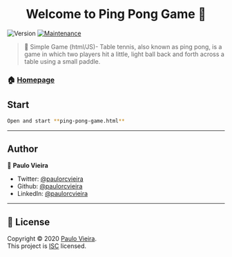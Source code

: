 <h1 align="center">Welcome to Ping Pong Game 🏓</h1>

<p>
  <img alt="Version" src="https://img.shields.io/badge/version-1.0.0-purple.svg?cacheSeconds=332592000" />

  <a href="https://github.com/paulorcvieira/ping-pong-game/graphs/commit-activity" target="_blank">
    <img alt="Maintenance" src="https://img.shields.io/badge/Maintained%3F-no-red.svg" />
  </a>
</p>


> 🦠 Simple Game (html/JS)- Table tennis, also known as ping pong, is a game in which two players hit a little, light ball back and forth across a table using a small paddle.



### 🏠 [Homepage](https://github.com/paulorcvieira/ping-pong-game/blob/master/README.md)


## Start

```sh
Open and start **ping-pong-game.html**
```

---

## Author

👤 **Paulo Vieira**

* Twitter: [@paulorcvieira](https://twitter.com/paulorcvieira)
* Github: [@paulorcvieira](https://github.com/paulorcvieira)
* LinkedIn: [@paulorcvieira](www.linkedin.com/in/paulorcvieira)

---

## 📝 License

Copyright © 2020 [Paulo Vieira](https://github.com/paulorcvieira).<br />
This project is [ISC](https://github.com/paulorcvieira/ping-pong-game/blob/master/LICENSE.md) licensed.
